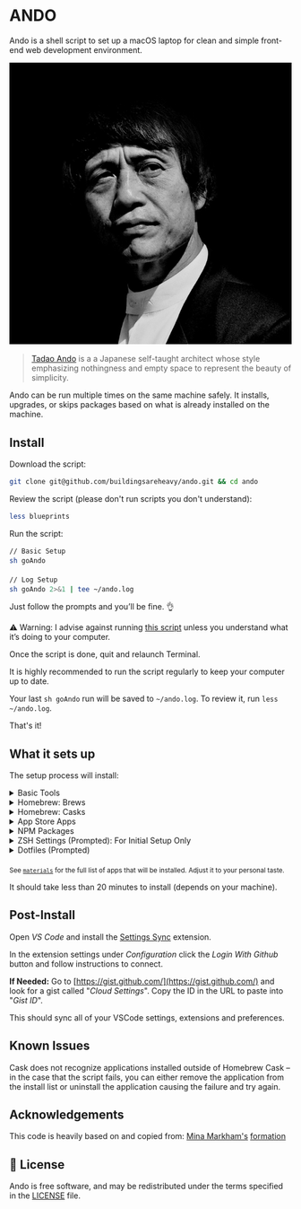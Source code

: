 # ANDO

Ando is a shell script to set up a macOS laptop for clean and simple front-end web development environment.

![Tadao Ando](assets/ando.jpg)

> [Tadao Ando](https://en.wikipedia.org/wiki/Tadao_Ando) is a a Japanese self-taught architect whose style emphasizing nothingness and empty space to represent the beauty of simplicity.

Ando can be run multiple times on the same machine safely. It installs, upgrades, or skips packages based on what is already installed on the machine.

## Install

Download the script:

```sh
git clone git@github.com/buildingsareheavy/ando.git && cd ando
```

Review the script (please don't run scripts you don't understand):

```sh
less blueprints
```

Run the script:

```sh
// Basic Setup
sh goAndo

// Log Setup
sh goAndo 2>&1 | tee ~/ando.log
```

Just follow the prompts and you’ll be fine. 👌

:warning: Warning: I advise against running [this script](goAndo) unless you understand what it’s doing to your computer.

Once the script is done, quit and relaunch Terminal.

It is highly recommended to run the script regularly to keep your computer up to date.

Your last `sh goAndo` run will be saved to `~/ando.log`. To review it, run `less ~/ando.log`.

That's it!

## What it sets up

The setup process will install:

<details>
<summary>Basic Tools</summary>

- [XCode Command Line Tools](https://developer.apple.com/xcode/downloads/) for developer essentials.
- [Bash-it](https://github.com/Bash-it/bash-it/), for a more powerful bash.
- [NVM](https://github.com/creationix/nvm/) for managing and installing multiple versions of [Node.js](http://nodejs.org/) and [npm](https://www.npmjs.org/)
- [Homebrew](http://brew.sh/) for managing operating system libraries.
  </details>

<details>
<summary>Homebrew: Brews</summary>

- [Git](https://git-scm.com/) for version control.
- [Tig](https://jonas.github.io/tig/) is a text interface for Git repositories.
- [Mas](https://github.com/mas-cli/mas/) is a Mac App Store command line interface.
- [wget](https://www.gnu.org/software/wget/) is an internet file retriever.
- [Hub](https://hub.github.com/) adds GitHub support to git on the command-line.
- [Rbenv](https://github.com/sstephenson/rbenv/) for managing versions of Ruby.
- [Yarn](https://yarnpkg.com/en/) for managing JavaScript packages.
- [ZSH](https://www.zsh.org/) is a UNIX shell (command interpreter).
- [ZSH Syntax Highlighting](https://github.com/zsh-users/zsh-syntax-highlighting/) Fish shell like syntax highlighting for zsh.
- [TheFuck](https://github.com/nvbn/thefuck/) helps programatically correct mistyped console commands.
  </details>

<details>
<summary>Homebrew: Casks</summary>

- [Firefox](https://www.mozilla.org/en-US/firefox/new/) for web browsing and testing.
- [Firefox Developer Edition](https://www.mozilla.org/en-US/firefox/developer/) is my main web browser for development. Best CSS tools built in. Read more [here](https://www.smashingmagazine.com/2019/10/guide-new-experimental-css-devtools-firefox/).
- [Franz](https://meetfranz.com/) for messaging.
- [Google Chrome](https://www.google.com/chrome/browser/desktop/) for fast and free web browsing.
- [Hyper](https://hyper.is/) for an alternative terminal.
- [MAMP](https://www.mamp.info/en/) for PHP / Wordpress development.
- [Microsoft Edge Dev](https://developer.microsoft.com/en-us/microsoft-edge/) for testing.
- [Spotify](https://www.spotify.com/) for music.
- [Visual Studio Code](https://code.visualstudio.com/) IDE.
- [FONT: Dejavu Sans Mono](https://github.com/Homebrew/homebrew-cask-fonts/blob/master/Casks/font-dejavusansmono-nerd-font-mono.rb) for command-line font. Has glyph support for `git` and works well with [PowerLevel10K](https://github.com/romkatv/powerlevel10k) (a ZSH theme).
- [FONT: Victor Mono](https://github.com/Homebrew/homebrew-cask-fonts/blob/master/Casks/font-victor-mono.rb) for text editor font. Supports ligatures and has a nice cursive italic font, similar to [Dank Mono](https://dank.sh/) or [Fira Code](https://github.com/tonsky/FiraCode).

</details>

<details>
<summary>App Store Apps</summary>

- [Amphetamine](https://apps.apple.com/us/app/amphetamine/id937984704?mt=12) is a powerful keep-awake utility.
- [Be Focused - Focus Timer](https://code.visualstudio.com/) is a pomodoro style focus timer for work and study.
- [Viper FTP Lite](https://apps.apple.com/us/app/viper-ftp-lite-ftp-client/id1001007066?mt=12) is a User-friendly and reliable Mac FTP/FTPS/SFTP/WebDav/AS3 client.
  </details>

<details>
<summary>NPM Packages</summary>

- [11ty](https://github.com/11ty/eleventy/) is a simpler static site generator.
- [ESLint](https://eslint.org/) linting utility for JavaScript.
- [Gatsby](https://www.gatsbyjs.org/) a static site generator built with React.
- [Gridsome](https://gridsome.org/) a static site generator built with Vue.
- [Gulp](https://gulpjs.com/) a task/build runner for development.
- [Netlify](https://cli.netlify.com/) lets you deploy sites or configure continuous deployment straight from the command line.
- [Pa11y](https://pa11y.org/) a command-line interface which loads web pages and highlights any accessibility issues it finds. Useful for when you want to run a one-off test against a web page.
- [VSCE](https://github.com/microsoft/vscode-vsce) - The Visual Studio Code Extension Manager.
- [Vue-CLI](https://cli.vuejs.org/) for quickly scaffolding Single Page Applications.
- [WP-CLI](https://wp-cli.org/) is the command-line interface for WordPress. You can update plugins, configure multisite installations and much more, without using a web browser.
- [yo](https://github.com/yeoman/yo) CLI tool for running [Yeoman](https://yeoman.io/) generators.

  </details>

<details>
<summary>ZSH Settings <span>(Prompted): For Initial Setup Only</span></summary>

- [Oh My ZSH](https://github.com/robbyrussell/oh-my-zsh/) a framework for managing your zsh configuration.
- [Powerlevel10K](https://github.com/romkatv/powerlevel10k) a ZSH theme.
  </details>

<details>
<summary>Dotfiles <span>(Prompted)</span></summary>

- **.zshrc** for customizing your [Oh-My-ZSH!](https://ohmyz.sh/) settings.
- **.hyper.js** for customizing your [Hyper](https://hyper.is/) terminal. _This is where the fonts color themes are held. Current theme is [New Moon](https://github.com/Tmeister/hyperterm-new-moon-theme)_.
- **.p10k.zsh** for customizing your [Powerlevel10K](https://github.com/romkatv/powerlevel10k) ZSH theme. _This is where the terminal theme is held. Like the arrows and git icons._

-

  </details>

<sub>See [`materials`](materials) for the full list of apps that will be installed. Adjust it to your personal taste.</sub>

It should take less than 20 minutes to install (depends on your machine).

## Post-Install

Open _VS Code_ and install the [Settings Sync](https://marketplace.visualstudio.com/items?itemName=Shan.code-settings-sync) extension.

In the extension settings under _Configuration_ click the _Login With Github_ button and follow instructions to connect.

**If Needed:**
Go to [https://gist.github.com/](https://gist.github.com/) and look for a gist called "_Cloud Settings_". Copy the ID in the URL to paste into "_Gist ID_".

This should sync all of your VSCode settings, extensions and preferences.

## Known Issues

Cask does not recognize applications installed outside of Homebrew Cask – in the case that the script fails, you can either remove the application from the install list or uninstall the application causing the failure and try again.

## Acknowledgements

This code is heavily based on and copied from: [Mina Markham's](https://github.com/minamarkham) [formation](https://github.com/minamarkham/formation)

## 📜 License

Ando is free software, and may be redistributed under the terms specified in the [LICENSE] file.

[license]: LICENSE
